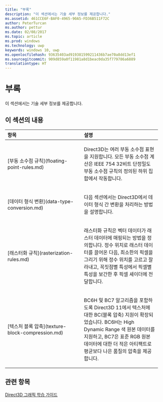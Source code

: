 ```yaml
---
title: "부록"
description: "이 섹션에서는 기술 세부 정보를 제공합니다."
ms.assetid: 461CCE6F-BAF0-4965-90A5-FD36B511F72C
author: PeterTurcan
ms.author: pettur
ms.date: 02/08/2017
ms.topic: article
ms.prod: windows
ms.technology: uwp
keywords: windows 10, uwp
ms.openlocfilehash: 93635403ad919381599211436b7ae70a8dd13ef1
ms.sourcegitcommit: 909d859a0f11981a8d1beac0da35f779786a6889
translationtype: HT
---
```

# <a name="appendices"></a>부록

이 섹션에서는 기술 세부 정보를 제공합니다.

## <a name="span-idin-this-sectionspanin-this-section"></a><span id="in-this-section"></span>이 섹션의 내용


<table>
<colgroup>
<col width="50%" />
<col width="50%" />
</colgroup>
<thead>
<tr class="header">
<th align="left">항목</th>
<th align="left">설명</th>
</tr>
</thead>
<tbody>
<tr class="odd">
<td align="left"><p>[부동 소수점 규칙](floating-point-rules.md)</p></td>
<td align="left"><p>Direct3D는 여러 부동 소수점 표현을 지원합니다. 모든 부동 소수점 계산은 IEEE 754 32비트 단정밀도 부동 소수점 규칙의 정의된 하위 집합에서 작동합니다.</p></td>
</tr>
<tr class="even">
<td align="left"><p>[데이터 형식 변환](data-type-conversion.md)</p></td>
<td align="left"><p>다음 섹션에서는 Direct3D에서 데이터 형식 간 변환을 처리하는 방법을 설명합니다.</p></td>
</tr>
<tr class="odd">
<td align="left"><p>[래스터화 규칙](rasterization-rules.md)</p></td>
<td align="left"><p>래스터화 규칙은 벡터 데이터가 래스터 데이터에 매핑되는 방법을 정의합니다. 정수 위치로 래스터 데이터를 끌어온 다음, 최소한의 픽셀을 그리기 위해 정수 위치를 고르고 잘라내고, 꼭짓점별 특성에서 픽셀별 특성을 보간한 후 픽셀 셰이더에 전달합니다.</p></td>
</tr>
<tr class="even">
<td align="left"><p>[텍스처 블록 압축](texture-block-compression.md)</p></td>
<td align="left"><p>BC6H 및 BC7 알고리즘을 포함하도록 Direct3D 11에서 텍스처에 대한 BC(블록 압축) 지원이 확장되었습니다. BC6H는 High Dynamic Range 색 원본 데이터를 지원하고, BC7은 표준 RGB 원본 데이터에 대한 더 적은 아티팩트로 평균보다 나은 품질의 압축을 제공합니다.</p></td>
</tr>
</tbody>
</table>

 

## <a name="span-idrelated-topicsspanrelated-topics"></a><span id="related-topics"></span>관련 항목


[Direct3D 그래픽 학습 가이드](index.md)

 

 




